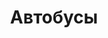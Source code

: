 ---
layout: categories
title: Автобусы
index: 7
desc: "Взять в аренду пассажирский автотранспорт в Самаре в Бумеранг-АвтоТранс"
metaimg: "/img/slider/slide-2.jpg"
---